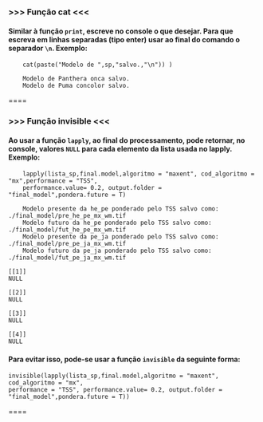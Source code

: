 ### >>> Função cat <<<
#### Similar à função `print`, escreve no console o que desejar. Para que escreva em linhas separadas (tipo enter) usar ao final do comando o separador **`\n`**. Exemplo:

````{r}
    cat(paste("Modelo de ",sp,"salvo.,"\n")) )

    Modelo de Panthera onca salvo.
    Modelo de Puma concolor salvo.
````

====

### >>> Função invisible <<<
#### Ao usar a função `lapply`, ao final do processamento, pode retornar, no console, valores `NULL` para cada elemento da lista usada no lapply. Exemplo:
````{r}
    lapply(lista_sp,final.model,algoritmo = "maxent", cod_algoritmo = "mx",performance = "TSS", 
    performance.value= 0.2, output.folder = "final_model",pondera.future = T)
 
    Modelo presente da he_pe ponderado pelo TSS salvo como: ./final_model/pre_he_pe_mx_wm.tif
    Modelo futuro da he_pe ponderado pelo TSS salvo como: ./final_model/fut_he_pe_mx_wm.tif
    Modelo presente da pe_ja ponderado pelo TSS salvo como: ./final_model/pre_pe_ja_mx_wm.tif
    Modelo futuro da pe_ja ponderado pelo TSS salvo como: ./final_model/fut_pe_ja_mx_wm.tif

[[1]]
NULL

[[2]]
NULL

[[3]]
NULL

[[4]]
NULL
````

#### Para evitar isso, pode-se usar a função `invisible` da seguinte forma:
````{r}
invisible(lapply(lista_sp,final.model,algoritmo = "maxent", cod_algoritmo = "mx",
performance = "TSS", performance.value= 0.2, output.folder = "final_model",pondera.future = T))
````

====


